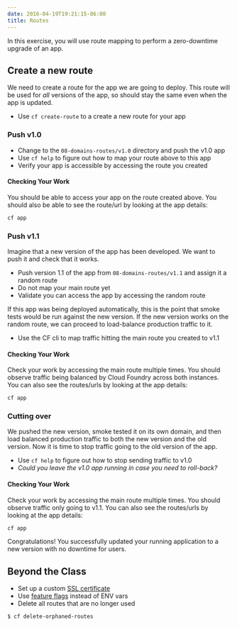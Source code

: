 ```yaml
---
date: 2016-04-19T19:21:15-06:00
title: Routes
---
```


In this exercise, you will use route mapping to perform a zero-downtime upgrade of an app.


## Create a new route

We need to create a route for the app we are going to deploy. This route will be used for _all_ versions of the app, so should stay the same even when the app is updated.

* Use `cf create-route` to a create a new route for your app

### Push v1.0

* Change to the `08-domains-routes/v1.0` directory and push the v1.0 app
* Use `cf help` to figure out how to map your route above to this app
* Verify your app is accessible by accessing the route you created

#### Checking Your Work

You should be able to access your app on the route created above. You should also be able to see the route/url by looking at the app details:

```sh
cf app
```

### Push v1.1

Imagine that a new version of the app has been developed. We want to push it and check that it works.

* Push version 1.1 of the app from `08-domains-routes/v1.1` and assign it a random route
* Do not map your main route yet
* Validate you can access the app by accessing the random route

If this app was being deployed automatically, this is the point that smoke tests would be run against the new version. If the new version works on the random route, we can proceed to load-balance production traffic to it.

* Use the CF cli to map traffic hitting the main route you created to v1.1

#### Checking Your Work

Check your work by accessing the main route multiple times. You should observe traffic being balanced by Cloud Foundry across both instances. You can also see the routes/urls by looking at the app details:

```sh
cf app
```

### Cutting over

We pushed the new version, smoke tested it on its own domain, and then load balanced production traffic to both the new version and the old version. Now it is time to stop traffic going to the old version of the app.

* Use `cf help` to figure out how to stop sending traffic to v1.0
* _Could you leave the v1.0 app running in case you need to roll-back?_

#### Checking Your Work

Check your work by accessing the main route multiple times.  You should observe traffic only going to v1.1.  You can also see the routes/urls by looking at the app details:

```sh
cf app
```

Congratulations! You successfully updated your running application to a new version with no downtime for users.


## Beyond the Class

  * Set up a custom [SSL certificate](http://www.selfsignedcertificate.com/)
  * Use [feature flags](https://docs.cloudfoundry.org/adminguide/listing-feature-flags.html) instead of ENV vars
  * Delete all routes that are no longer used

```bash
$ cf delete-orphaned-routes
```

